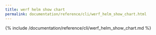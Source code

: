 ```yaml
---
title: werf helm show chart
permalink: documentation/reference/cli/werf_helm_show_chart.html
---
```


{% include /documentation/reference/cli/werf_helm_show_chart.md %}
